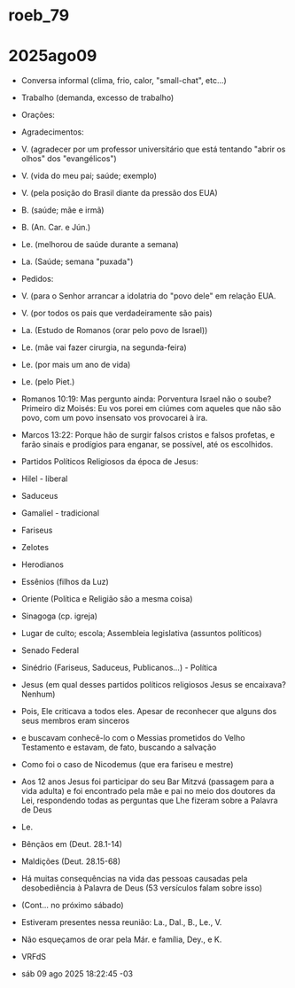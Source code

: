 # roeb_79
# 2025ago09

- Conversa informal (clima, frio, calor, "small-chat", etc...)
 
- Trabalho (demanda, excesso de trabalho)

- Orações: 

- Agradecimentos:

- V. (agradecer por um professor universitário que está tentando "abrir os olhos" dos "evangélicos")

- V. (vida do meu pai; saúde; exemplo)

- V. (pela posição do Brasil diante da pressão dos EUA)

- B. (saúde; mãe e irmã)

- B. (An. Car. e Jún.)

- Le. (melhorou de saúde durante a semana)

- La. (Saúde; semana "puxada")

- Pedidos:

- V. (para o Senhor arrancar a idolatria do "povo dele" em relação EUA.

- V. (por todos os pais que verdadeiramente são pais)

- La. (Estudo de Romanos (orar pelo povo de Israel))

- Le. (mãe vai fazer cirurgia, na segunda-feira) 

- Le. (por mais um ano de vida)

- Le. (pelo Piet.)

- Romanos 10:19: Mas pergunto ainda: Porventura Israel não o soube? Primeiro diz Moisés: Eu vos porei em ciúmes com aqueles que não são povo, com um povo insensato vos provocarei à ira.

- Marcos 13:22: Porque hão de surgir falsos cristos e falsos profetas, e farão sinais e prodígios para enganar, se possível, até os escolhidos.

- Partidos Políticos Religiosos da época de Jesus:

- Hilel - liberal

- Saduceus 

- Gamaliel - tradicional

- Fariseus 

- Zelotes

- Herodianos 

- Essênios (filhos da Luz)

- Oriente (Política e Religião são a mesma coisa) 

- Sinagoga (cp. igreja)

- Lugar de culto; escola; Assembleia legislativa (assuntos políticos)

- Senado Federal

- Sinédrio (Fariseus, Saduceus, Publicanos...) - Política  

- Jesus (em qual desses partidos políticos religiosos Jesus se
  encaixava? Nenhum)

- Pois, Ele criticava a todos eles. Apesar de reconhecer que alguns
  dos seus membros eram sinceros 

- e buscavam conhecê-lo com o Messias prometidos do Velho Testamento e
  estavam, de fato, buscando a salvação

- Como foi o caso de Nicodemus (que era fariseu e mestre)

- Aos 12 anos Jesus foi participar do seu Bar Mitzvá (passagem para a
  vida adulta) e foi encontrado pela mãe e pai no meio dos doutores da
  Lei, respondendo todas as perguntas que Lhe fizeram sobre a Palavra
  de Deus

- Le.

- Bênçãos em (Deut. 28.1-14)

- Maldições (Deut. 28.15-68)

- Há muitas consequências na vida das pessoas causadas pela
  desobediência à Palavra de Deus (53 versículos falam sobre isso)

- (Cont... no próximo sábado)

- Estiveram presentes nessa reunião: La., Dal., B., Le., V.

- Não esqueçamos de orar pela Már. e família, Dey., e K.

- VRFdS
- sáb 09 ago 2025 18:22:45 -03
